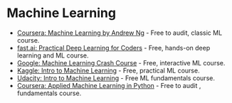 # Machine Learning

- [Coursera: Machine Learning by Andrew Ng](https://www.coursera.org/learn/machine-learning) - Free to audit, classic ML course.
- [fast.ai: Practical Deep Learning for Coders](https://course.fast.ai/) - Free, hands-on deep learning and ML course.
- [Google: Machine Learning Crash Course](https://developers.google.com/machine-learning/crash-course) - Free, interactive ML course.
- [Kaggle: Intro to Machine Learning](https://www.kaggle.com/learn/intro-to-machine-learning) - Free, practical ML course.
- [Udacity: Intro to Machine Learning](https://www.udacity.com/course/intro-to-machine-learning--ud120) - Free ML fundamentals course.
- [Coursera: Applied Machine Learning in Python](https://www.coursera.org/learn/python-machine-learning) - Free to audit , fundamentals course.
